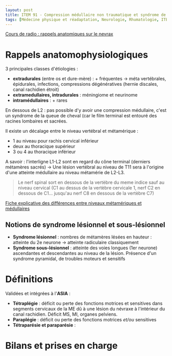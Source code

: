 ```yaml
---
layout: post
title: ITEM 91 - Compression médullaire non traumatique et syndrome de la queue de cheval
tags: [Médecine physique et réadaptation, Neurologie, Rhumatologie, ITEM iECN]
---
```


[Cours de radio : rappels anatomiques sur le nevrax](https://cerf.radiologie.fr/sites/cerf.radiologie.fr/files/files/enseignement/pdf/05%20TC%20FB.pdf)

# Rappels anatomophysiologiques

3 principales classes d'étiologies :
- **extradurales** (entre os et dure-mère) : + fréquentes -> méta vertébrales, épidurales, infections, compressions dégénératives (hernie discales, canal rachidien étroit)
- **extramedullaires, intradurales** : méningiome et neurinome
- **intramédullaires** : + rares

En dessous de L2 : pas possible d'y avoir une compression médullaire, c'est un syndrome de la queue de cheval (car le film terminal est entouré des racines lombaires et sacrées.

Il existe un décalage entre le niveau vertébral et métamérique :
- 1 au niveau pour rachis cervical inférieur
- deux au thoracique supérieur
- 3 ou 4 au thoracique inférieur

A savoir : l'interligne L1-L2 sont en regard du cône terminal (derniers métamères sacrés)
-> Une lésion vertébral au niveau de T11 sera à l'origine d'une atteinte médullaire au niveau métamérie de L2-L3.

> Le nerf spinal sort en dessous de la vertèbre du meme indice sauf au niveau cervical (C1 au dessus de la vertèbre cervicale 1, nerf C2 en dessous de C1... jusqu'au nerf C8 en dessous de la vertèbre C7)

[Fiche explicative des différences entre niveaux métamériques et médullaires](http://www.gremmo.net/page60.html)

## Notions de syndrome lésionnel et sous-lésionnel

- **Syndrome lésionnel** : nombres de métamères lésées en hauteur : atteinte du 2e neurone -> atteinte radiculaire classiquement
- **Syndrome sous-lésionnel** : atteinte des voies longues (1er neurone) ascendantes et descendantes au niveau de la lésion. Présence d'un syndrome pyramidal, de troubles moteurs et sensitifs

# Définitions

Validées et intégrées à l'**ASIA** :
- **Tétraplégie** : déficit ou perte des fonctions motrices et sensitives dans segments cervicaux de la ME dû à une lésion du névraxe à l'intérieur du canal rachidien. Déficit MS, MI, organes pelviens.
- **Paraplégie** : déficit ou perte des fonctions motrices _et/ou_ sensitives 
- **Tétraparésie et paraparésie** :


# Bilans et prises en charge
